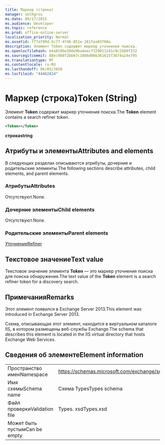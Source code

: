 ```yaml
---
title: Маркер (строка)
manager: sethgros
ms.date: 09/17/2015
ms.audience: Developer
ms.topic: reference
ms.prod: office-online-server
localization_priority: Normal
ms.assetid: f77af99d-5c77-4f46-851e-261faa03f68a
description: Элемент Token содержит маркер уточнения поиска.
ms.openlocfilehash: b4a819be260e9ba4eecf329011241c9c2b89f332
ms.sourcegitcommit: 88ec988f2bb67c1866d06b361615f3674a24e795
ms.translationtype: MT
ms.contentlocale: ru-RU
ms.lasthandoff: 06/03/2020
ms.locfileid: "44462824"
---
```

# <a name="token-string"></a><span data-ttu-id="afce2-103">Маркер (строка)</span><span class="sxs-lookup"><span data-stu-id="afce2-103">Token (String)</span></span>

<span data-ttu-id="afce2-104">Элемент **Token** содержит маркер уточнения поиска.</span><span class="sxs-lookup"><span data-stu-id="afce2-104">The **Token** element contains a search refiner token.</span></span> 
  
```XML
<Token></Token>
```

 <span data-ttu-id="afce2-105">**строка**</span><span class="sxs-lookup"><span data-stu-id="afce2-105">**string**</span></span>
## <a name="attributes-and-elements"></a><span data-ttu-id="afce2-106">Атрибуты и элементы</span><span class="sxs-lookup"><span data-stu-id="afce2-106">Attributes and elements</span></span>

<span data-ttu-id="afce2-107">В следующих разделах описываются атрибуты, дочерние и родительские элементы.</span><span class="sxs-lookup"><span data-stu-id="afce2-107">The following sections describe attributes, child elements, and parent elements.</span></span>
  
### <a name="attributes"></a><span data-ttu-id="afce2-108">Атрибуты</span><span class="sxs-lookup"><span data-stu-id="afce2-108">Attributes</span></span>

<span data-ttu-id="afce2-109">Отсутствуют.</span><span class="sxs-lookup"><span data-stu-id="afce2-109">None.</span></span>
  
### <a name="child-elements"></a><span data-ttu-id="afce2-110">Дочерние элементы</span><span class="sxs-lookup"><span data-stu-id="afce2-110">Child elements</span></span>

<span data-ttu-id="afce2-111">Отсутствуют.</span><span class="sxs-lookup"><span data-stu-id="afce2-111">None.</span></span>
  
### <a name="parent-elements"></a><span data-ttu-id="afce2-112">Родительские элементы</span><span class="sxs-lookup"><span data-stu-id="afce2-112">Parent elements</span></span>

[<span data-ttu-id="afce2-113">Уточнение</span><span class="sxs-lookup"><span data-stu-id="afce2-113">Refiner</span></span>](refiner.md)
  
## <a name="text-value"></a><span data-ttu-id="afce2-114">Текстовое значение</span><span class="sxs-lookup"><span data-stu-id="afce2-114">Text value</span></span>

<span data-ttu-id="afce2-115">Текстовое значение элемента **Token** — это маркер уточнения поиска для поиска обнаружения.</span><span class="sxs-lookup"><span data-stu-id="afce2-115">The text value of the **Token** element is a search refiner token for a discovery search.</span></span> 
  
## <a name="remarks"></a><span data-ttu-id="afce2-116">Примечания</span><span class="sxs-lookup"><span data-stu-id="afce2-116">Remarks</span></span>

<span data-ttu-id="afce2-117">Этот элемент появился в Exchange Server 2013.</span><span class="sxs-lookup"><span data-stu-id="afce2-117">This element was introduced in Exchange Server 2013.</span></span>
  
<span data-ttu-id="afce2-118">Схема, описывающая этот элемент, находится в виртуальном каталоге IIS, в котором размещены веб-службы Exchange.</span><span class="sxs-lookup"><span data-stu-id="afce2-118">The schema that describes this element is located in the IIS virtual directory that hosts Exchange Web Services.</span></span>
  
## <a name="element-information"></a><span data-ttu-id="afce2-119">Сведения об элементе</span><span class="sxs-lookup"><span data-stu-id="afce2-119">Element information</span></span>

|||
|:-----|:-----|
|<span data-ttu-id="afce2-120">Пространство имен</span><span class="sxs-lookup"><span data-stu-id="afce2-120">Namespace</span></span>  <br/> |https://schemas.microsoft.com/exchange/services/2006/types  <br/> |
|<span data-ttu-id="afce2-121">Имя схемы</span><span class="sxs-lookup"><span data-stu-id="afce2-121">Schema name</span></span>  <br/> |<span data-ttu-id="afce2-122">Схема Types</span><span class="sxs-lookup"><span data-stu-id="afce2-122">Types schema</span></span>  <br/> |
|<span data-ttu-id="afce2-123">Файл проверки</span><span class="sxs-lookup"><span data-stu-id="afce2-123">Validation file</span></span>  <br/> |<span data-ttu-id="afce2-124">Types. xsd</span><span class="sxs-lookup"><span data-stu-id="afce2-124">Types.xsd</span></span>  <br/> |
|<span data-ttu-id="afce2-125">Может быть пустым</span><span class="sxs-lookup"><span data-stu-id="afce2-125">Can be empty</span></span>  <br/> ||
   


